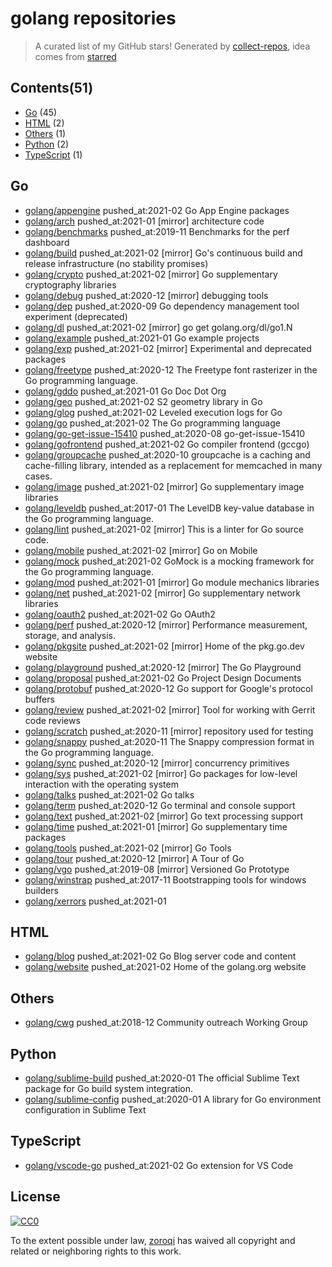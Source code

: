 # golang repositories


> A curated list of my GitHub stars!  Generated by [collect-repos](https://github.com/zoroqi/collect-repos), idea comes from [starred](https://github.com/maguowei/starred)  


## Contents(51)

- [Go](#go) (45)
- [HTML](#html) (2)
- [Others](#others) (1)
- [Python](#python) (2)
- [TypeScript](#typescript) (1)

## Go

- [golang/appengine](https://github.com/golang/appengine) pushed_at:2021-02 Go App Engine packages
- [golang/arch](https://github.com/golang/arch) pushed_at:2021-01 [mirror] architecture code
- [golang/benchmarks](https://github.com/golang/benchmarks) pushed_at:2019-11 Benchmarks for the perf dashboard
- [golang/build](https://github.com/golang/build) pushed_at:2021-02 [mirror] Go's continuous build and release infrastructure (no stability promises)
- [golang/crypto](https://github.com/golang/crypto) pushed_at:2021-02 [mirror] Go supplementary cryptography libraries
- [golang/debug](https://github.com/golang/debug) pushed_at:2020-12 [mirror] debugging tools
- [golang/dep](https://github.com/golang/dep) pushed_at:2020-09 Go dependency management tool experiment (deprecated)
- [golang/dl](https://github.com/golang/dl) pushed_at:2021-02 [mirror] go get golang.org/dl/go1.N
- [golang/example](https://github.com/golang/example) pushed_at:2021-01 Go example projects
- [golang/exp](https://github.com/golang/exp) pushed_at:2021-02 [mirror] Experimental and deprecated packages
- [golang/freetype](https://github.com/golang/freetype) pushed_at:2020-12 The Freetype font rasterizer in the Go programming language.
- [golang/gddo](https://github.com/golang/gddo) pushed_at:2021-01 Go Doc Dot Org
- [golang/geo](https://github.com/golang/geo) pushed_at:2021-02 S2 geometry library in Go
- [golang/glog](https://github.com/golang/glog) pushed_at:2021-02 Leveled execution logs for Go
- [golang/go](https://github.com/golang/go) pushed_at:2021-02 The Go programming language
- [golang/go-get-issue-15410](https://github.com/golang/go-get-issue-15410) pushed_at:2020-08 go-get-issue-15410
- [golang/gofrontend](https://github.com/golang/gofrontend) pushed_at:2021-02 Go compiler frontend (gccgo)
- [golang/groupcache](https://github.com/golang/groupcache) pushed_at:2020-10 groupcache is a caching and cache-filling library, intended as a replacement for memcached in many cases.
- [golang/image](https://github.com/golang/image) pushed_at:2021-02 [mirror] Go supplementary image libraries
- [golang/leveldb](https://github.com/golang/leveldb) pushed_at:2017-01 The LevelDB key-value database in the Go programming language.
- [golang/lint](https://github.com/golang/lint) pushed_at:2021-02 [mirror] This is a linter for Go source code.
- [golang/mobile](https://github.com/golang/mobile) pushed_at:2021-02 [mirror] Go on Mobile
- [golang/mock](https://github.com/golang/mock) pushed_at:2021-02 GoMock is a mocking framework for the Go programming language.
- [golang/mod](https://github.com/golang/mod) pushed_at:2021-01 [mirror] Go module mechanics libraries
- [golang/net](https://github.com/golang/net) pushed_at:2021-02 [mirror] Go supplementary network libraries
- [golang/oauth2](https://github.com/golang/oauth2) pushed_at:2021-02 Go OAuth2
- [golang/perf](https://github.com/golang/perf) pushed_at:2020-12 [mirror] Performance measurement, storage, and analysis.
- [golang/pkgsite](https://github.com/golang/pkgsite) pushed_at:2021-02 [mirror] Home of the pkg.go.dev website
- [golang/playground](https://github.com/golang/playground) pushed_at:2020-12 [mirror] The Go Playground
- [golang/proposal](https://github.com/golang/proposal) pushed_at:2021-02 Go Project Design Documents
- [golang/protobuf](https://github.com/golang/protobuf) pushed_at:2020-12 Go support for Google's protocol buffers
- [golang/review](https://github.com/golang/review) pushed_at:2021-02 [mirror] Tool for working with Gerrit code reviews
- [golang/scratch](https://github.com/golang/scratch) pushed_at:2020-11 [mirror] repository used for testing
- [golang/snappy](https://github.com/golang/snappy) pushed_at:2020-11 The Snappy compression format in the Go programming language.
- [golang/sync](https://github.com/golang/sync) pushed_at:2020-12 [mirror] concurrency primitives
- [golang/sys](https://github.com/golang/sys) pushed_at:2021-02 [mirror] Go packages for low-level interaction with the operating system
- [golang/talks](https://github.com/golang/talks) pushed_at:2021-02 Go talks
- [golang/term](https://github.com/golang/term) pushed_at:2020-12 Go terminal and console support
- [golang/text](https://github.com/golang/text) pushed_at:2021-02 [mirror] Go text processing support
- [golang/time](https://github.com/golang/time) pushed_at:2021-01 [mirror] Go supplementary time packages
- [golang/tools](https://github.com/golang/tools) pushed_at:2021-02 [mirror] Go Tools
- [golang/tour](https://github.com/golang/tour) pushed_at:2020-12 [mirror] A Tour of Go
- [golang/vgo](https://github.com/golang/vgo) pushed_at:2019-08 [mirror] Versioned Go Prototype
- [golang/winstrap](https://github.com/golang/winstrap) pushed_at:2017-11 Bootstrapping tools for windows builders
- [golang/xerrors](https://github.com/golang/xerrors) pushed_at:2021-01 

## HTML

- [golang/blog](https://github.com/golang/blog) pushed_at:2021-02 Go Blog server code and content
- [golang/website](https://github.com/golang/website) pushed_at:2021-02 Home of the golang.org website

## Others

- [golang/cwg](https://github.com/golang/cwg) pushed_at:2018-12 Community outreach Working Group

## Python

- [golang/sublime-build](https://github.com/golang/sublime-build) pushed_at:2020-01 The official Sublime Text package for Go build system integration.
- [golang/sublime-config](https://github.com/golang/sublime-config) pushed_at:2020-01 A library for Go environment configuration in Sublime Text

## TypeScript

- [golang/vscode-go](https://github.com/golang/vscode-go) pushed_at:2021-02 Go extension for VS Code


## License

[![CC0](http://mirrors.creativecommons.org/presskit/buttons/88x31/svg/cc-zero.svg)](https://creativecommons.org/publicdomain/zero/1.0/)

To the extent possible under law, [zoroqi](https://github.com/zoroqi) has waived all copyright and related or neighboring rights to this work.
